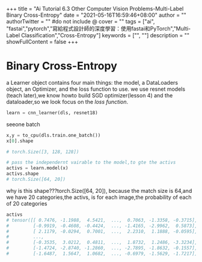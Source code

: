 +++
title = "Ai Tutorial 6.3 Other Computer Vision Problems-Multi-Label Binary Cross-Entropy"
date = "2021-05-16T16:59:46+08:00"
author = ""
authorTwitter = "" #do not include @
cover = ""
tags = ["ai", "fastai","pytorch","寫給程式設計師的深度學習：使用fastai和PyTorch","Multi-Label Classification","Cross-Entropy"]
keywords = ["", ""]
description = ""
showFullContent = false
+++
# Binary Cross-Entropy

a Learner object contains four main things: the model, a DataLoaders object, an Optimizer, and the loss function to use.
we use resnet models (teach later),we know howto build SGD optimizer(lesson 4) and the dataloader,so we look focus on the _loss function_.

```py
learn = cnn_learner(dls, resnet18)
```
seeone batch
```py
x,y = to_cpu(dls.train.one_batch())
x[0].shape

# torch.Size([3, 128, 128])
```

```py
# pass the independernt vairable to the model,to gte the activs 
activs = learn.model(x)
activs.shape
# torch.Size([64, 20])
```
why is this shape???torch.Size([64, 20]), because the match size is 64,and we have 20 categories,the activs, is for each image,the probability of each of 20 categories

```py
activs
# tensor([[ 0.7476, -1.1988,  4.5421,  ...,  0.7063, -1.3358, -0.3715],
#         [-0.9919, -0.4608, -0.4424,  ..., -1.4165, -2.9962,  0.5873],
#         [ 2.1179, -0.0294,  0.7001,  ...,  2.2310,  1.1888, -0.0595],
#         ...,
#         [-0.3535,  3.0212,  0.4811,  ...,  1.8732,  1.2486, -3.3234],
#         [-1.4724, -2.8740, -1.2860,  ..., -2.7895, -1.8632, -0.1557],
#         [-1.6487,  1.5647,  1.0682,  ..., -0.6979, -1.5629, -1.7217]], grad_fn=<MmBackward>)
```